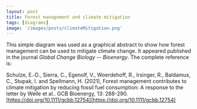 ```yaml
---
layout: post
title: Forest management and climate mitigation			
tags: [diagrams]
image: '/images/posts/climateMitigation.png'
---
```


This simple diagram was used as a graphical abstract to show how forest management can be used to mitigate climate change. 
It appeared published in the journal *Global Change Biology -- Bioenergy*. The complete reference is:

Schulze, E.‐D., Sierra, C., Egenolf, V., Woerdehoff, R., Irsinger, R., Baldamus, C., Stupak, I. and Spellmann, H. (2021), Forest management contributes to climate mitigation by reducing fossil fuel consumption: A response to the letter by Welle et al.. GCB Bioenergy, 13: 288-290.[https://doi.org/10.1111/gcbb.12754](https://doi.org/10.1111/gcbb.12754)


